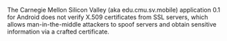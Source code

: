 The Carnegie Mellon Silicon Valley (aka edu.cmu.sv.mobile) application 0.1 for Android does not verify X.509 certificates from SSL servers, which allows man-in-the-middle attackers to spoof servers and obtain sensitive information via a crafted certificate.